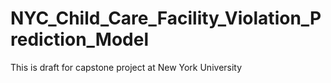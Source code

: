 # NYC_Child_Care_Facility_Violation_Prediction_Model
This is draft for capstone project at New York University
